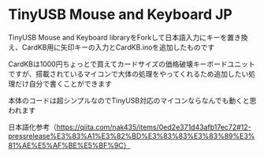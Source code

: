# TinyUSB Mouse and Keyboard JP


TinyUSB Mouse and Keyboard libraryをForkして日本語入力にキーを置き換え、CardKB用に矢印キーの入力とCardKB.inoを追加したものです

CardKBは1000円ちょっとで買えてカードサイズの価格破壊キーボードユニットですが、搭載されているマイコンで大体の処理をやってくれるため追加したい処理だけ自分で書くことができます

本体のコードは超シンプルなのでTinyUSB対応のマイコンならなんでも動くと思われます



日本語化参考（https://qiita.com/nak435/items/0ed2e371d43afb17ec72#12-pressrelease%E3%83%A1%E3%82%BD%E3%83%83%E3%83%89%E3%81%AE%E5%AF%BE%E5%BF%9C）

